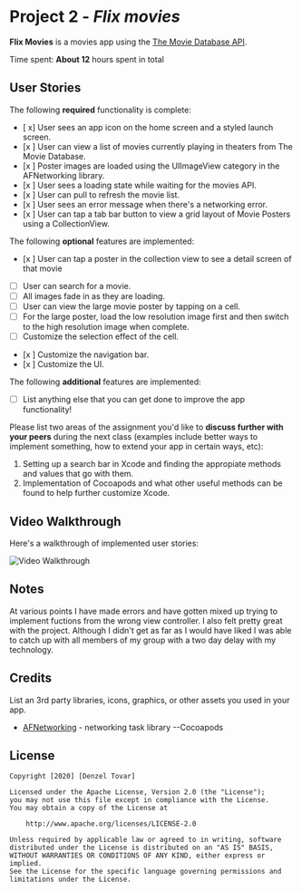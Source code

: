 # Project 2 - *Flix movies*

**Flix Movies** is a movies app using the [The Movie Database API](http://docs.themoviedb.apiary.io/#).

Time spent: **About 12** hours spent in total

## User Stories

The following **required** functionality is complete:

- [ x] User sees an app icon on the home screen and a styled launch screen.
- [x ] User can view a list of movies currently playing in theaters from The Movie Database.
- [x ] Poster images are loaded using the UIImageView category in the AFNetworking library.
- [x ] User sees a loading state while waiting for the movies API.
- [x ] User can pull to refresh the movie list.
- [x ] User sees an error message when there's a networking error.
- [x ] User can tap a tab bar button to view a grid layout of Movie Posters using a CollectionView.

The following **optional** features are implemented:

- [x ] User can tap a poster in the collection view to see a detail screen of that movie
- [ ] User can search for a movie.
- [ ] All images fade in as they are loading.
- [ ] User can view the large movie poster by tapping on a cell.
- [ ] For the large poster, load the low resolution image first and then switch to the high resolution image when complete.
- [ ] Customize the selection effect of the cell.
- [x ] Customize the navigation bar.
- [x ] Customize the UI.

The following **additional** features are implemented:

- [ ] List anything else that you can get done to improve the app functionality!

Please list two areas of the assignment you'd like to **discuss further with your peers** during the next class (examples include better ways to implement something, how to extend your app in certain ways, etc):

1. Setting up a search bar in Xcode and finding the appropiate methods and values that go with them.
2. Implementation of Cocoapods and what other useful methods can be found to help further customize Xcode.

## Video Walkthrough

Here's a walkthrough of implemented user stories:

<img src='http://g.recordit.co/pN9ylYpp3P.gif' title='Video Walkthrough' width='' alt='Video Walkthrough' />



## Notes

 At various points I have made errors and have gotten mixed up trying to implement fuctions from the wrong view controller. I also felt pretty great with the project. Although I didn't get as far as I would have liked I was able to catch up with all members of my group with a two day delay with my technology. 

## Credits

List an 3rd party libraries, icons, graphics, or other assets you used in your app.

- [AFNetworking](https://github.com/AFNetworking/AFNetworking) - networking task library --Cocoapods

## License

    Copyright [2020] [Denzel Tovar]

    Licensed under the Apache License, Version 2.0 (the "License");
    you may not use this file except in compliance with the License.
    You may obtain a copy of the License at

        http://www.apache.org/licenses/LICENSE-2.0

    Unless required by applicable law or agreed to in writing, software
    distributed under the License is distributed on an "AS IS" BASIS,
    WITHOUT WARRANTIES OR CONDITIONS OF ANY KIND, either express or implied.
    See the License for the specific language governing permissions and
    limitations under the License.
